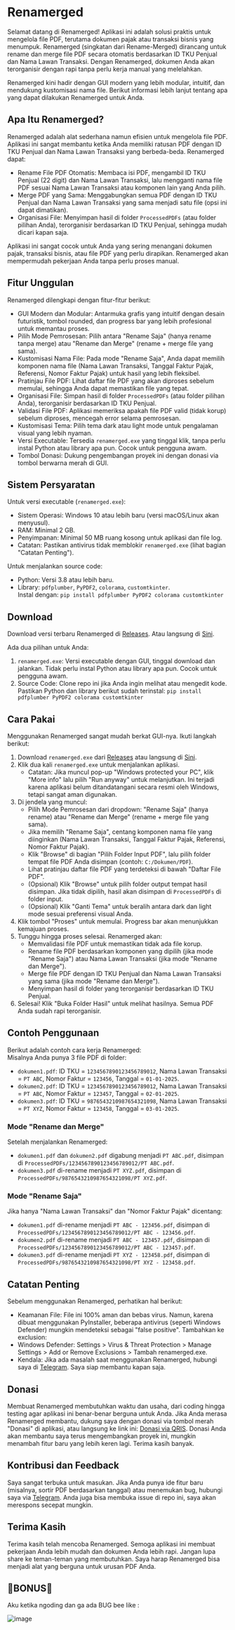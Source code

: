 # Renamerged

Selamat datang di Renamerged! Aplikasi ini adalah solusi praktis untuk mengelola file PDF, terutama dokumen pajak atau transaksi bisnis yang menumpuk. Renamerged (singkatan dari Rename-Merged) dirancang untuk rename dan merge file PDF secara otomatis berdasarkan ID TKU Penjual dan Nama Lawan Transaksi. Dengan Renamerged, dokumen Anda akan terorganisir dengan rapi tanpa perlu kerja manual yang melelahkan.

Renamerged kini hadir dengan GUI modern yang lebih modular, intuitif, dan mendukung kustomisasi nama file. Berikut informasi lebih lanjut tentang apa yang dapat dilakukan Renamerged untuk Anda.

## Apa Itu Renamerged?

Renamerged adalah alat sederhana namun efisien untuk mengelola file PDF. Aplikasi ini sangat membantu ketika Anda memiliki ratusan PDF dengan ID TKU Penjual dan Nama Lawan Transaksi yang berbeda-beda. Renamerged dapat:  
- Rename File PDF Otomatis: Membaca isi PDF, mengambil ID TKU Penjual (22 digit) dan Nama Lawan Transaksi, lalu mengganti nama file PDF sesuai Nama Lawan Transaksi atau komponen lain yang Anda pilih.  
- Merge PDF yang Sama: Menggabungkan semua PDF dengan ID TKU Penjual dan Nama Lawan Transaksi yang sama menjadi satu file (opsi ini dapat dimatikan).  
- Organisasi File: Menyimpan hasil di folder `ProcessedPDFs` (atau folder pilihan Anda), terorganisir berdasarkan ID TKU Penjual, sehingga mudah dicari kapan saja.  

Aplikasi ini sangat cocok untuk Anda yang sering menangani dokumen pajak, transaksi bisnis, atau file PDF yang perlu dirapikan. Renamerged akan mempermudah pekerjaan Anda tanpa perlu proses manual.

## Fitur Unggulan

Renamerged dilengkapi dengan fitur-fitur berikut:  
- GUI Modern dan Modular: Antarmuka grafis yang intuitif dengan desain futuristik, tombol rounded, dan progress bar yang lebih profesional untuk memantau proses.  
- Pilih Mode Pemrosesan: Pilih antara "Rename Saja" (hanya rename tanpa merge) atau "Rename dan Merge" (rename + merge file yang sama).  
- Kustomisasi Nama File: Pada mode "Rename Saja", Anda dapat memilih komponen nama file (Nama Lawan Transaksi, Tanggal Faktur Pajak, Referensi, Nomor Faktur Pajak) untuk hasil yang lebih fleksibel.  
- Pratinjau File PDF: Lihat daftar file PDF yang akan diproses sebelum memulai, sehingga Anda dapat memastikan file yang tepat.  
- Organisasi File: Simpan hasil di folder `ProcessedPDFs` (atau folder pilihan Anda), terorganisir berdasarkan ID TKU Penjual.  
- Validasi File PDF: Aplikasi memeriksa apakah file PDF valid (tidak korup) sebelum diproses, mencegah error selama pemrosesan.  
- Kustomisasi Tema: Pilih tema dark atau light mode untuk pengalaman visual yang lebih nyaman.  
- Versi Executable: Tersedia `renamerged.exe` yang tinggal klik, tanpa perlu instal Python atau library apa pun. Cocok untuk pengguna awam.  
- Tombol Donasi: Dukung pengembangan proyek ini dengan donasi via tombol berwarna merah di GUI.

## Sistem Persyaratan

Untuk versi executable (`renamerged.exe`):  
- Sistem Operasi: Windows 10 atau lebih baru (versi macOS/Linux akan menyusul).  
- RAM: Minimal 2 GB.  
- Penyimpanan: Minimal 50 MB ruang kosong untuk aplikasi dan file log.  
- Catatan: Pastikan antivirus tidak memblokir `renamerged.exe` (lihat bagian "Catatan Penting").  

Untuk menjalankan source code:  
- Python: Versi 3.8 atau lebih baru.  
- Library: `pdfplumber`, `PyPDF2`, `colorama`, `customtkinter`.  
  Instal dengan:  ```pip install pdfplumber PyPDF2 colorama customtkinter```
  
## Download

Download versi terbaru Renamerged di [Releases](https://github.com/ssyahbandi/PDF_Renamer/releases). Atau langsung di [Sini](https://github.com/ssyahbandi/PDF_Renamer/releases/download/v2.0.0/renamerged.exe).

Ada dua pilihan untuk Anda:  
1. `renamerged.exe`: Versi executable dengan GUI, tinggal download dan jalankan. Tidak perlu instal Python atau library apa pun. Cocok untuk pengguna awam.  
2. Source Code: Clone repo ini jika Anda ingin melihat atau mengedit kode. Pastikan Python dan library berikut sudah terinstal:  ```pip install pdfplumber PyPDF2 colorama customtkinter```


## Cara Pakai

Menggunakan Renamerged sangat mudah berkat GUI-nya. Ikuti langkah berikut:  
1. Download `renamerged.exe` dari [Releases](https://github.com/ssyahbandi/PDF_Renamer/releases) atau langsung di [Sini](https://github.com/ssyahbandi/PDF_Renamer/releases/download/v2.0.0/renamerged.exe).  
2. Klik dua kali `renamerged.exe` untuk menjalankan aplikasi.  
    - Catatan: Jika muncul pop-up "Windows protected your PC", klik "More info" lalu pilih "Run anyway" untuk melanjutkan. Ini terjadi karena aplikasi belum ditandatangani secara resmi oleh Windows, tetapi sangat aman digunakan.  
3. Di jendela yang muncul:  
    - Pilih Mode Pemrosesan dari dropdown: "Rename Saja" (hanya rename) atau "Rename dan Merge" (rename + merge file yang sama).  
    - Jika memilih "Rename Saja", centang komponen nama file yang diinginkan (Nama Lawan Transaksi, Tanggal Faktur Pajak, Referensi, Nomor Faktur Pajak).  
    - Klik "Browse" di bagian "Pilih Folder Input PDF", lalu pilih folder tempat file PDF Anda disimpan (contoh: `C:/Dokumen/PDF`).  
    - Lihat pratinjau daftar file PDF yang terdeteksi di bawah "Daftar File PDF".  
    - (Opsional) Klik "Browse" untuk pilih folder output tempat hasil disimpan. Jika tidak dipilih, hasil akan disimpan di `ProcessedPDFs` di folder input.  
    - (Opsional) Klik "Ganti Tema" untuk beralih antara dark dan light mode sesuai preferensi visual Anda.  
4. Klik tombol "Proses" untuk memulai. Progress bar akan menunjukkan kemajuan proses.  
5. Tunggu hingga proses selesai. Renamerged akan:  
    - Memvalidasi file PDF untuk memastikan tidak ada file korup.  
    - Rename file PDF berdasarkan komponen yang dipilih (jika mode "Rename Saja") atau Nama Lawan Transaksi (jika mode "Rename dan Merge").  
    - Merge file PDF dengan ID TKU Penjual dan Nama Lawan Transaksi yang sama (jika mode "Rename dan Merge").  
    - Menyimpan hasil di folder yang terorganisir berdasarkan ID TKU Penjual.  
6. Selesai! Klik "Buka Folder Hasil" untuk melihat hasilnya. Semua PDF Anda sudah rapi terorganisir.

## Contoh Penggunaan

Berikut adalah contoh cara kerja Renamerged:  
Misalnya Anda punya 3 file PDF di folder:  
- `dokumen1.pdf`: ID TKU = `1234567890123456789012`, Nama Lawan Transaksi = `PT ABC`, Nomor Faktur = `123456`, Tanggal = `01-01-2025`.  
- `dokumen2.pdf`: ID TKU = `1234567890123456789012`, Nama Lawan Transaksi = `PT ABC`, Nomor Faktur = `123457`, Tanggal = `02-01-2025`.  
- `dokumen3.pdf`: ID TKU = `9876543210987654321098`, Nama Lawan Transaksi = `PT XYZ`, Nomor Faktur = `123458`, Tanggal = `03-01-2025`.  

### Mode "Rename dan Merge"
Setelah menjalankan Renamerged:  
- `dokumen1.pdf` dan `dokumen2.pdf` digabung menjadi `PT ABC.pdf`, disimpan di `ProcessedPDFs/1234567890123456789012/PT ABC.pdf`.  
- `dokumen3.pdf` di-rename menjadi `PT XYZ.pdf`, disimpan di `ProcessedPDFs/9876543210987654321098/PT XYZ.pdf`.  

### Mode "Rename Saja"
Jika hanya "Nama Lawan Transaksi" dan "Nomor Faktur Pajak" dicentang:  
- `dokumen1.pdf` di-rename menjadi `PT ABC - 123456.pdf`, disimpan di `ProcessedPDFs/1234567890123456789012/PT ABC - 123456.pdf`.  
- `dokumen2.pdf` di-rename menjadi `PT ABC - 123457.pdf`, disimpan di `ProcessedPDFs/1234567890123456789012/PT ABC - 123457.pdf`.  
- `dokumen3.pdf` di-rename menjadi `PT XYZ - 123458.pdf`, disimpan di `ProcessedPDFs/9876543210987654321098/PT XYZ - 123458.pdf`.  

## Catatan Penting

Sebelum menggunakan Renamerged, perhatikan hal berikut:  
- Keamanan File: File ini 100% aman dan bebas virus. Namun, karena dibuat menggunakan PyInstaller, beberapa antivirus (seperti Windows Defender) mungkin mendeteksi sebagai "false positive". Tambahkan ke exclusion:  
- Windows Defender: Settings > Virus & Threat Protection > Manage Settings > Add or Remove Exclusions > Tambah renamerged.exe.  
- Kendala: Jika ada masalah saat menggunakan Renamerged, hubungi saya di [Telegram](https://t.me/ssyahbandi). Saya siap membantu kapan saja.

## Donasi

Membuat Renamerged membutuhkan waktu dan usaha, dari coding hingga testing agar aplikasi ini benar-benar berguna untuk Anda. Jika Anda merasa Renamerged membantu, dukung saya dengan donasi via tombol merah "Donasi" di aplikasi, atau langsung ke link ini: [Donasi via QRIS](https://bit.ly/kiyuris). Donasi Anda akan membantu saya terus mengembangkan proyek ini, mungkin menambah fitur baru yang lebih keren lagi. Terima kasih banyak.

## Kontribusi dan Feedback

Saya sangat terbuka untuk masukan. Jika Anda punya ide fitur baru (misalnya, sortir PDF berdasarkan tanggal) atau menemukan bug, hubungi saya via [Telegram](https://t.me/ssyahbandi). Anda juga bisa membuka issue di repo ini, saya akan merespons secepat mungkin.

## Terima Kasih 

Terima kasih telah mencoba Renamerged. Semoga aplikasi ini membuat pekerjaan Anda lebih mudah dan dokumen Anda lebih rapi. Jangan lupa share ke teman-teman yang membutuhkan. Saya harap Renamerged bisa menjadi alat yang berguna untuk urusan PDF Anda.

## 🎁BONUS🎁

Aku ketika ngoding dan ga ada BUG bee like :

![image](https://github.com/user-attachments/assets/8c819a28-52f1-4503-9469-e81e467ad619)